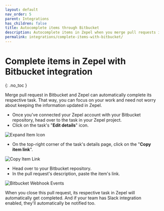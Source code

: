 ```yaml
---
layout: default
nav_order: 5
parent: Integrations
has_children: false
title: Autocomplete items through Bitbucket
description: Autocomplete items in Zepel when you merge pull requests in Bitbucket.
permalink: integrations/complete-items-with-bitbucket/
---
```

# Complete items in Zepel with Bitbucket integration

{: .no_toc }

Merge pull request in Bitbucket and Zepel can automatically complete its respective task. That way, you can focus on your work and need not worry about keeping the information updated in Zepel.

* Once you've connected your Zepel account with your Bitbucket repository, head over to the task in your Zepel project.
* Click on the task's "**Edit details**" icon.

![Expand Item Icon](/guide/assets/uploads/expand-item.png "Expand Item Icon")

* On the top-right corner of the task's details page, click on the "**Copy item link**".

![Copy Item Link](/guide/assets/uploads/zepel-copy-item-link.png "Copy Item Link")

* Head over to your Bitbucket repository.
* In the pull request's description, paste the item's link.

![Bitbucket Webhook Events](/guide/assets/uploads/zepel-bitbucket-link-in-description.png "Bitbucket Webhook Events")

When you close this pull request, its respective task in Zepel will automatically get completed. And if your team has Slack integration enabled, they'll automatically be notified too.